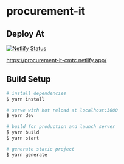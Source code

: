 # procurement-it

## Deploy At
[![Netlify Status](https://api.netlify.com/api/v1/badges/96fbe0e1-34f9-4cca-862a-e029b6c5e222/deploy-status)](https://app.netlify.com/sites/procurement-it-cmtc/deploys)

https://procurement-it-cmtc.netlify.app/

## Build Setup

```bash
# install dependencies
$ yarn install

# serve with hot reload at localhost:3000
$ yarn dev

# build for production and launch server
$ yarn build
$ yarn start

# generate static project
$ yarn generate
```
